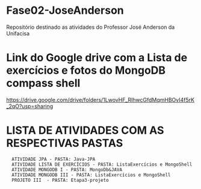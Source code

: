 # Fase02-JoseAnderson
Repositório destinado as atividades do Professor José Anderson da Unifacisa

# Link do Google drive com a Lista de exercícios e fotos do MongoDB compass shell

https://drive.google.com/drive/folders/1LwovHF_RIhwcGfdMqmHBOvI4f5rK_2qO?usp=sharing

# LISTA DE ATIVIDADES COM AS RESPECTIVAS PASTAS
```
  ATIVIDADE JPA - PASTA: Java-JPA
  ATIVIDADE LISTA DE EXERCÍCIOS - PASTA: ListaExercícios e MongoShell
  ATIVIDADE MONGODB I - PASTA: MongoDb&JAVA
  ATIVIDADE MONGODB III - PASTA: ListaExercícios e MongoShell
  PROJETO III  - PASTA: Etapa3-projeto
```
